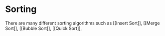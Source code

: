 # Sorting
There are many different sorting algorithms such as [[Insert Sort]], [[Merge Sort]], [[Bubble Sort]], [[Quick Sort]],